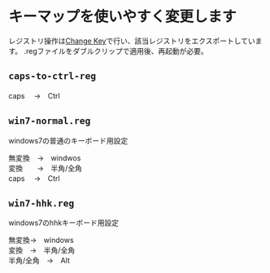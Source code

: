 ﻿# キーマップを使いやすく変更します
レジストリ操作は[Change Key](https://forest.watch.impress.co.jp/library/software/changekey/)で行い、該当レジストリをエクスポートしています。
.regファイルをダブルクリップで適用後、再起動が必要。  

## `caps-to-ctrl-reg`
caps　 →　Ctrl  

## `win7-normal.reg`
windows7の普通のキーボード用設定

無変換　→　windwos    
変換　　→　半角/全角  
caps　 →　Ctrl  


## `win7-hhk.reg`
windows7のhhkキーボード用設定

無変換→　windows  
変換　→　半角/全角  
半角/全角　→　Alt  
